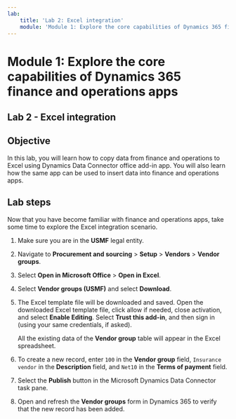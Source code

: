 ```yaml
---
lab:
    title: 'Lab 2: Excel integration'
    module: 'Module 1: Explore the core capabilities of Dynamics 365 finance and operations apps'
---
```


# Module 1: Explore the core capabilities of Dynamics 365 finance and operations apps

## Lab 2 - Excel integration

## Objective

In this lab, you will learn how to copy data from finance and operations to Excel using Dynamics Data Connector office add-in app. You will also learn how the same app can be used to insert data into finance and operations apps. 

## Lab steps

Now that you have become familiar with finance and operations apps, take some time to explore the Excel integration scenario. 

1.  Make sure you are in the **USMF** legal entity.

2.  Navigate to **Procurement and sourcing** > **Setup** > **Vendors** > **Vendor groups**.

3.  Select **Open in Microsoft Office** > **Open in Excel**.

4.  Select **Vendor groups (USMF)** and select **Download**. 

5.  The Excel template file will be downloaded and saved. Open the downloaded Excel template file, click allow if needed, close activation, and select **Enable Editing**. Select **Trust this add-in**, and then sign in (using your same credentials, if asked). 

    All the existing data of the **Vendor group** table will appear in the Excel spreadsheet. 

6.  To create a new record, enter `100` in the **Vendor group** field, `Insurance vendor` in the **Description** field, and `Net10` in the **Terms of payment** field. 

7.  Select the **Publish** button in the Microsoft Dynamics Data Connector task pane. 

8.  Open and refresh the **Vendor groups** form in Dynamics 365 to verify that the new record has been added. 

